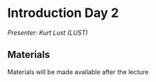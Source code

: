 # Introduction Day 2

*Presenter: Kurt Lust (LUST)*


## Materials

Materials will be made available after the lecture

<!--
<video src="https://462000265.lumidata.eu/2day-20251020/recordings/I201-IntroductionDay2.mp4" controls="controls"></video>
-->

<!--
-   A video recording will follow.
-->

<!--
-   [Slides](https://462000265.lumidata.eu/2day-20251020/files/LUMI-2day-20251020-I201-IntroductionDay2.pdf)

Archived materials on LUMI:

-   Slides: `/appl/local/training/2day-20251020/files/LUMI-2day-20251020-I201-IntroductionDay2.pdf`

-   Recording: `/appl/local/training/2day-20251020/recordings/I201-IntroductionDay2.mp4`
-->

